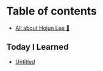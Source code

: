 # Table of contents

* [All about Hojun Lee 🤔](README.md)

## Today I Learned

* [Untitled](today-i-learned/untitled.md)

